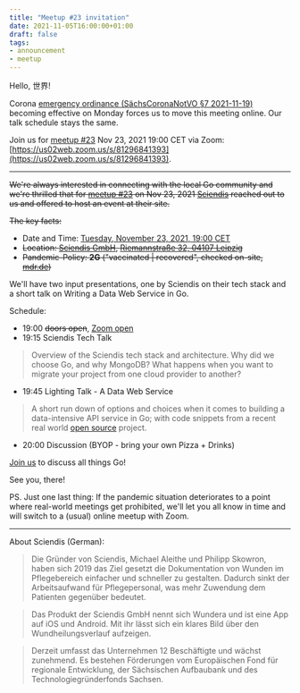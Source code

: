 ```yaml
---
title: "Meetup #23 invitation"
date: 2021-11-05T16:00:00+01:00
draft: false
tags:
- announcement
- meetup
---
```


Hello, 世界!

Corona [emergency ordinance (SächsCoronaNotVO §7
2021-11-19)](https://www.coronavirus.sachsen.de/download/SaechsCoronaNotVO-2021-11-19.pdf#page=7)
becoming effective on Monday forces us to move this meeting online. Our talk
schedule stays the same.

Join us for [meetup
#23](https://www.meetup.com/Leipzig-Golang/events/280096219/) Nov 23, 2021
19:00 CET via Zoom:
[https://us02web.zoom.us/s/81296841393](https://us02web.zoom.us/s/81296841393).

----

~~We're always interested in connecting with the local Go community and we're
thrilled that for [meetup #23](https://www.meetup.com/Leipzig-Golang/events/280096219/) on Nov 23, 2021
[Sciendis](https://www.sciendis.de/) reached out to us and offered to host an
event at their site.~~

~~The key facts:~~

* Date and Time: [Tuesday, November 23, 2021, 19:00 CET](https://www.meetup.com/Leipzig-Golang/events/280096219/)
* ~~Location: [Sciendis GmbH](https://www.sciendis.de/), [Riemannstraße 32, 04107 Leipzig](https://www.openstreetmap.org/way/48244220#map=17/51.33113/12.37591)~~
* ~~Pandemic-Policy: **2G** ("vaccinated | recovered", checked on-site, [mdr.de](https://www.mdr.de/nachrichten/sachsen/corona-verordnung-zwei-g-strengere-regeln-kabinett-100.html))~~

We'll have two input presentations, one by Sciendis on their tech stack and a
short talk on Writing a Data Web Service in Go.

Schedule:

* 19:00 ~~doors open~~, [Zoom open](https://us02web.zoom.us/s/81296841393)
* 19:15 Sciendis Tech Talk

> Overview of the Sciendis tech stack and architecture. Why did we choose Go,
> and why MongoDB? What happens when you want to migrate your project from one
> cloud provider to another?

* 19:45 Lighting Talk - A Data Web Service

> A short run down of options and choices when it comes to building a
> data-intensive API service in Go; with code snippets from a recent real world
> [open source](https://github.com/miku/labe/tree/main/tools/spindel) project.

* 20:00 Discussion (BYOP - bring your own Pizza + Drinks)

[Join us](https://www.meetup.com/Leipzig-Golang/events/280096219/) to discuss
all things Go!

See you, there!

PS. Just one last thing: If the pandemic situation deteriorates to a point where
real-world meetings get prohibited, we'll let you all know in time and will switch
to a (usual) online meetup with Zoom.

----

About Sciendis (German):

> Die Gründer von Sciendis, Michael Aleithe und Philipp Skowron, haben sich
> 2019 das Ziel gesetzt die Dokumentation von Wunden im Pflegebereich einfacher
> und schneller zu gestalten. Dadurch sinkt der Arbeitsaufwand für
> Pflegepersonal, was mehr Zuwendung dem Patienten gegenüber bedeutet.

> Das Produkt der Sciendis GmbH nennt sich Wundera und ist eine App auf iOS und
> Android. Mit ihr lässt sich ein klares Bild über den Wundheilungsverlauf
> aufzeigen.

> Derzeit umfasst das Unternehmen 12 Beschäftigte und wächst zunehmend. Es
> bestehen Förderungen vom Europäischen Fond für regionale Entwicklung, der
> Sächsischen Aufbaubank und des Technologiegründerfonds Sachsen.


<!--

TODO: outreach.

-->
